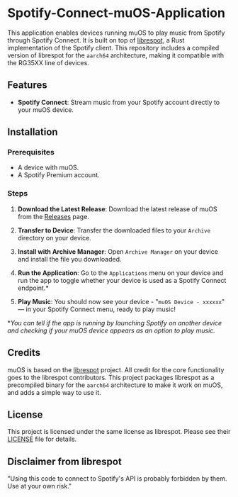 # Spotify-Connect-muOS-Application

This application enables devices running muOS to play music from Spotify through Spotify Connect. It is built on top of [librespot](https://github.com/librespot-org/librespot), a Rust implementation of the Spotify client. This repository includes a compiled version of librespot for the `aarch64` architecture, making it compatible with the RG35XX line of devices.

## Features

- **Spotify Connect**: Stream music from your Spotify account directly to your muOS device.

## Installation

### Prerequisites

- A device with muOS.
- A Spotify Premium account.

### Steps

1. **Download the Latest Release**: Download the latest release of muOS from the [Releases](https://github.com/yourusername/muOS/releases) page.

2. **Transfer to Device**: Transfer the downloaded files to your `Archive` directory on your device.

3. **Install with Archive Manager**: Open `Archive Manager` on your device and install the file you downloaded.

4. **Run the Application**: Go to the `Applications` menu on your device and run the app to toggle whether your device is used as a Spotify Connect endpoint.*

5. **Play Music**: You should now see your device - "`muOS Device - xxxxxx`" — in your Spotify Connect menu, ready to play music!

**You can tell if the app is running by launching Spotify on another device and checking if your muOS device appears as an option to play music.*

## Credits

muOS is based on the [librespot](https://github.com/librespot-org/librespot) project. All credit for the core functionality goes to the librespot contributors. This project packages librespot as a precompiled binary for the `aarch64` architecture to make it work on muOS, and adds a simple way to use it.

## License

This project is licensed under the same license as librespot. Please see their [LICENSE](https://github.com/librespot-org/librespot/blob/master/LICENSE) file for details.

## Disclaimer from librespot

"Using this code to connect to Spotify's API is probably forbidden by them. Use at your own risk."
